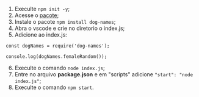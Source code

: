 1. Execulte `npm init -y`;
2. Acesse o [pacote](https://www.npmjs.com/package/dog-names);
3. Instale o pacote `npm install dog-names`;
4. Abra o vscode e crie no diretorio o index.js;
5. Adicione ao index.js:
```
const dogNames = require('dog-names');

console.log(dogNames.femaleRandom());
```

6. Execulte o comando `node index.js`;
7. Entre no arquivo **package.json** e em "scripts" adicione `"start": "node index.js"`;
8. Execulte o comando `npm start`.